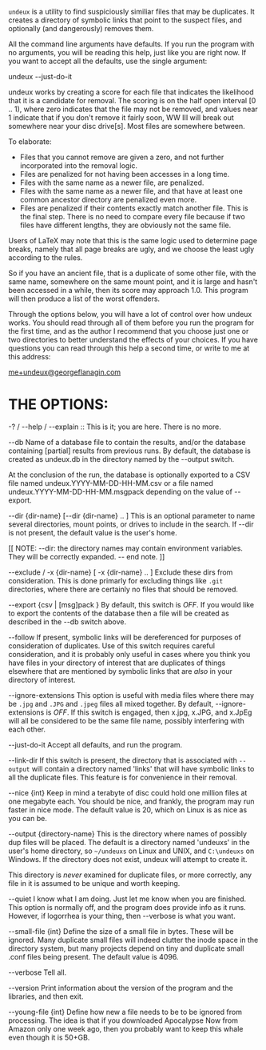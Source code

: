 `undeux` is a utility to find suspiciously similiar files that 
may be duplicates. It creates a directory of symbolic links
that point to the suspect files, and optionally (and dangerously) 
removes them.

All the command line arguments have defaults. If you run the program
with no arguments, you will be reading this help, just like you are
right now. If you want to accept all the defaults, use the single
argument:

undeux --just-do-it

undeux works by creating a score for each file that indicates the
likelihood that it is a candidate for removal. The scoring is on
the half open interval [0 .. 1), where zero indicates that the file
may not be removed, and values near 1 indicate that if you don't 
remove it fairly soon, WW III will break out somewhere near your
disc drive[s]. Most files are somewhere between.

To elaborate:

- Files that you cannot remove are given a zero, and not further
incorporated into the removal logic.
- Files are penalized for not having been accesses in a long time.
- Files with the same name as a newer file, are penalized.
- Files with the same name as a newer file, and that have at least
one common ancestor directory are penalized even more.
- Files are penalized if their contents exactly match another
file. This is the final step. There is no need to compare every
file because if two files have different lengths, they 
are obviously not the same file.

Users of LaTeX may note that this is the same logic used to determine
page breaks, namely that all page breaks are ugly, and we choose
the least ugly according to the rules. 

So if you have an ancient file, that is a duplicate of some other
file, with the same name, somewhere on the same mount point, and it 
is large and hasn't been accessed in a while, then its score
may approach 1.0. This program will then produce a list of the worst
offenders.

Through the options below, you will have a lot of control over
how undeux works. You should read through all of them before you
run the program for the first time, and as the author I recommend
that you choose just one or two directories to better understand
the effects of your choices. If you have questions you can read 
through this help a second time, or write to me at this address:

me+undeux@georgeflanagin.com

THE OPTIONS:
==================================================================

-? / --help / --explain :: This is it; you are here. There is no
more.

--db
Name of a database file to contain the results, and/or the
database containing [partial] results from previous runs. By
default, the database is created as undeux.db in the directory
named by the --output switch.

At the conclusion of the run, the database is optionally 
exported to a CSV file named undeux.YYYY-MM-DD-HH-MM.csv 
or a file named undeux.YYYY-MM-DD-HH-MM.msgpack depending
on the value of --export.     

--dir {dir-name} [--dir {dir-name} .. ]
This is an optional parameter to name several directories,
mount points, or drives to include in the search. If --dir
is not present, the default value is the user's home.

[[ NOTE: --dir: the directory names may contain environment 
variables. They will be correctly expanded. -- end note. ]]

--exclude / -x {dir-name} [ -x {dir-name} .. ]
Exclude these dirs from consideration. This is done primarly
for excluding things like `.git` directories, where there 
are certainly no files that should be removed.        

--export {csv | [msg]pack }
By default, this switch is *OFF*. If you would like to export
the contents of the database then a file will be created
as described in the --db switch above.

--follow 
If present, symbolic links will be dereferenced for purposes
of consideration of duplicates. Use of this switch requires
careful consideration, and it is probably only useful in 
cases where you think you have files in your directory of
interest that are duplicates of things elsewhere that are
mentioned by symbolic links that are *also* in your 
directory of interest.

--ignore-extensions
This option is useful with media files where there may be
`.jpg` and `.JPG` and `.jpeg` files all mixed together. By 
default, --ignore-extensions is *OFF*. If this switch is
engaged, then x.jpg, x.JPG, and x.JpEg will all be considered
to be the same file name, possibly interfering with each 
other.

--just-do-it
Accept all defaults, and run the program.  

--link-dir
If this switch is present, the directory that is associated
with `--output` will contain a directory named 'links' that
will have symbolic links to all the duplicate files. This 
feature is for convenience in their removal.

--nice {int} 
Keep in mind a terabyte of disc could hold one million files 
at one megabyte each. You should be nice, and frankly, the program
may run faster in nice mode. The default value is 20, which
on Linux is as nice as you can be.

--output {directory-name} 
This is the directory where names of possibly dup files will 
be placed. The default is a directory named 'undeuxs' in the 
user's home directory, so `~/undeuxs` on Linux and UNIX, and
`C:\undeuxs` on Windows. If the directory does not exist, undeux 
will attempt to create it. 

This directory is *never* examined for duplicate files, or more 
correctly, any file in it is assumed to be unique and worth keeping. 

--quiet 
I know what I am doing. Just let me know when you are finished. 
This option is normally off, and the program does provide info
as it runs. However, if logorrhea is your thing, then --verbose
is what you want.

--small-file {int} 
Define the size of a small file in bytes. These will be ignored. 
Many duplicate small files will indeed clutter the inode space
in the directory system, but many projects depend on tiny and
duplicate small .conf files being present. The default value is
4096.

--verbose
Tell all.

--version
Print information about the version of the program and the libraries,
and then exit.

--young-file {int} 
Define how new a file needs to be to be ignored from processing.
The idea is that if you downloaded Apocalypse Now from Amazon only
one week ago, then you probably want to keep this whale even 
though it is 50+GB. 


